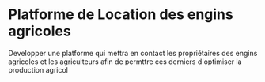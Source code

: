 # Platforme de Location des engins agricoles
 Developper une platforme qui mettra en contact les propriétaires des engins agricoles et les agriculteurs afin de permttre  ces derniers d'optimiser la production agricol
